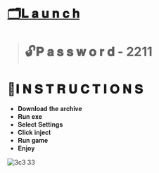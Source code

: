 # [🗂𝐋 𝐚 𝐮 𝐧 𝐜 𝐡]()
> # 🔓𝐏 𝐚 𝐬 𝐬 𝐰 𝐨 𝐫 𝐝 - 2211
# 📘𝐈 𝐍 𝐒 𝐓 𝐑 𝐔 𝐂 𝐓 𝐈 𝐎 𝐍 𝐒
* 𝐃𝐨𝐰𝐧𝐥𝐨𝐚𝐝 𝐭𝐡𝐞 𝐚𝐫𝐜𝐡𝐢𝐯𝐞 
* 𝐑𝐮𝐧 𝐞𝐱𝐞
* 𝐒𝐞𝐥𝐞𝐜𝐭 𝐒𝐞𝐭𝐭𝐢𝐧𝐠𝐬
* 𝐂𝐥𝐢𝐜𝐤 𝐢𝐧𝐣𝐞𝐜𝐭
* 𝐑𝐮𝐧 𝐠𝐚𝐦𝐞
* 𝐄𝐧𝐣𝐨𝐲

![3c3 33](https://github.com/FaNGbABa/Fortnite-Visor/assets/40469717/6287d93b-c417-47b7-af81-6f0725932d31)
